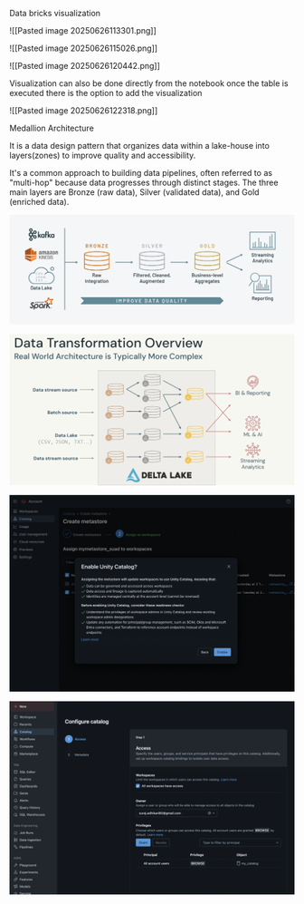Data bricks visualization 

![[Pasted image 20250626113301.png]]


![[Pasted image 20250626115026.png]]



![[Pasted image 20250626120442.png]]


Visualization can also be done directly from the notebook once the table is executed there is the option to add the visualization  

![[Pasted image 20250626122318.png]]


Medallion Architecture

It is a data design pattern that organizes data within a lake-house into layers(zones) to improve quality and accessibility.

It's a common approach to building data pipelines, often referred to as "multi-hop" because data progresses through distinct stages. The three main layers are Bronze (raw data), Silver (validated data), and Gold (enriched data).

![](../Pasted%20image%2020250626125120.png)


![](../Pasted%20image%2020250626134329.png)



![](Pasted%20image%2020250626162225.png)


![](../Pasted%20image%2020250626163025.png)
